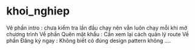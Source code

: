 # khoi_nghiep

Vê phần intro : chưa kiểm tra lần đầu chạy nên vẫn luôn chạy mỗi khi mở chương trình
Về phần Quên mật khẩu : Cần xem lại cách quản lý route
Về phần Đăng ký ngay : Không biết có đúng design pattern không ....
